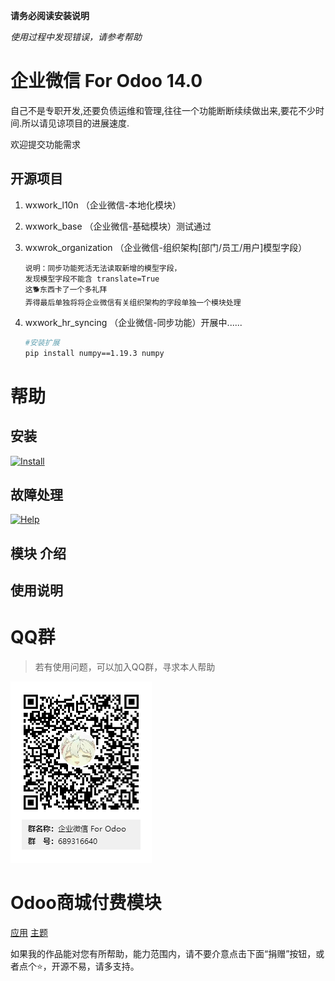 <!-- [![Help](http://img.shields.io/badge/14.0-帮助-4cb648.svg?style=flat&colorA=8F8F8F)](doc/help/index.md)
[![Install](http://img.shields.io/badge/14.0-安装-875A7B.svg?style=flat&colorA=8F8F8F)](doc/install/index.md) -->



**请务必阅读安装说明**


_使用过程中发现错误，请参考帮助_

# 企业微信 For Odoo 14.0


自己不是专职开发,还要负债运维和管理,往往一个功能断断续续做出来,要花不少时间.所以请见谅项目的进展速度.

欢迎提交功能需求


## 开源项目 

1. wxwork_l10n （企业微信-本地化模块）
   
2. wxwork_base （企业微信-基础模块）测试通过

3. wxwrok_organization （企业微信-组织架构[部门/员工/用户]模型字段）
   ```
   说明：同步功能死活无法读取新增的模型字段，
   发现模型字段不能含 translate=True
   这🐕东西卡了一个多礼拜
   弄得最后单独将将企业微信有关组织架构的字段单独一个模块处理
   ``` 

4. wxwork_hr_syncing （企业微信-同步功能）开展中......
    ```bash
    #安装扩展
    pip install numpy==1.19.3 numpy
    ``` 

   




# 帮助

## 安装

[![Install](http://img.shields.io/badge/13.0-安装-875A7B.svg?style=flat&colorA=8F8F8F)](doc/install/index.md)

## 故障处理

[![Help](http://img.shields.io/badge/13.0-帮助-4cb648.svg?style=flat&colorA=8F8F8F)](doc/help/index.md)

## 模块 介绍 

## 使用说明

# QQ群

>若有使用问题，可以加入QQ群，寻求本人帮助

![QQ群](doc/img/QQ群二维码.png)

# Odoo商城付费模块

<a href="https://apps.odoo.com/apps/modules/browse?search=RStudio" target="_blank">应用</a>
<a href="https://apps.odoo.com/apps/themes/browse?search=RStudio" target="_blank">主题</a>


如果我的作品能对您有所帮助，能力范围内，请不要介意点击下面“捐赠”按钮，或者点个⭐，开源不易，请多支持。
